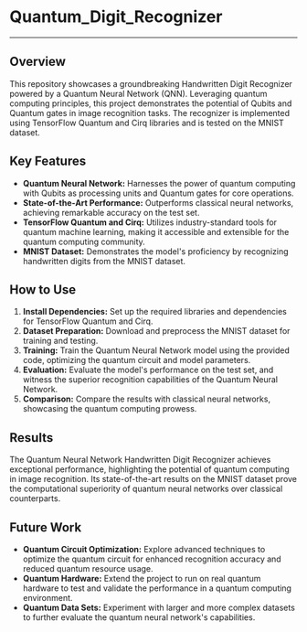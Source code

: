 # Quantum_Digit_Recognizer
---

## Overview
This repository showcases a groundbreaking Handwritten Digit Recognizer powered by a Quantum Neural Network (QNN). Leveraging quantum computing principles, this project demonstrates the potential of Qubits and Quantum gates in image recognition tasks. The recognizer is implemented using TensorFlow Quantum and Cirq libraries and is tested on the MNIST dataset.

## Key Features
- **Quantum Neural Network:** Harnesses the power of quantum computing with Qubits as processing units and Quantum gates for core operations.
- **State-of-the-Art Performance:** Outperforms classical neural networks, achieving remarkable accuracy on the test set.
- **TensorFlow Quantum and Cirq:** Utilizes industry-standard tools for quantum machine learning, making it accessible and extensible for the quantum computing community.
- **MNIST Dataset:** Demonstrates the model's proficiency by recognizing handwritten digits from the MNIST dataset.

## How to Use
1. **Install Dependencies:** Set up the required libraries and dependencies for TensorFlow Quantum and Cirq.
2. **Dataset Preparation:** Download and preprocess the MNIST dataset for training and testing.
3. **Training:** Train the Quantum Neural Network model using the provided code, optimizing the quantum circuit and model parameters.
4. **Evaluation:** Evaluate the model's performance on the test set, and witness the superior recognition capabilities of the Quantum Neural Network.
5. **Comparison:** Compare the results with classical neural networks, showcasing the quantum computing prowess.

## Results
The Quantum Neural Network Handwritten Digit Recognizer achieves exceptional performance, highlighting the potential of quantum computing in image recognition. Its state-of-the-art results on the MNIST dataset prove the computational superiority of quantum neural networks over classical counterparts.

## Future Work
- **Quantum Circuit Optimization:** Explore advanced techniques to optimize the quantum circuit for enhanced recognition accuracy and reduced quantum resource usage.
- **Quantum Hardware:** Extend the project to run on real quantum hardware to test and validate the performance in a quantum computing environment.
- **Quantum Data Sets:** Experiment with larger and more complex datasets to further evaluate the quantum neural network's capabilities.

